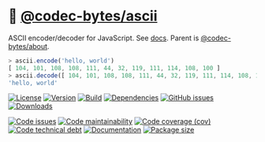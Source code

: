 :fax:
[@codec-bytes/ascii](https://codec-bytes.github.io/ascii)
==

ASCII encoder/decoder for JavaScript.
See [docs](https://codec-bytes.github.io/ascii/index.html).
Parent is [@codec-bytes/about](https://github.com/codec-bytes/about).

```js
> ascii.encode('hello, world')
[ 104, 101, 108, 108, 111, 44, 32, 119, 111, 114, 108, 100 ]
> ascii.decode([ 104, 101, 108, 108, 111, 44, 32, 119, 111, 114, 108, 100 ])
'hello, world'
```

[![License](https://img.shields.io/github/license/codec-bytes/ascii.svg)](https://raw.githubusercontent.com/codec-bytes/ascii/main/LICENSE)
[![Version](https://img.shields.io/npm/v/@codec-bytes/ascii.svg)](https://www.npmjs.org/package/@codec-bytes/ascii)
[![Build](https://img.shields.io/travis/codec-bytes/ascii/main.svg)](https://travis-ci.com/codec-bytes/ascii/branches)
[![Dependencies](https://img.shields.io/librariesio/github/codec-bytes/ascii.svg)](https://github.com/codec-bytes/ascii/network/dependencies)
[![GitHub issues](https://img.shields.io/github/issues/codec-bytes/ascii.svg)](https://github.com/codec-bytes/ascii/issues)
[![Downloads](https://img.shields.io/npm/dm/@codec-bytes/ascii.svg)](https://www.npmjs.org/package/@codec-bytes/ascii)

[![Code issues](https://img.shields.io/codeclimate/issues/codec-bytes/ascii.svg)](https://codeclimate.com/github/codec-bytes/ascii/issues)
[![Code maintainability](https://img.shields.io/codeclimate/maintainability/codec-bytes/ascii.svg)](https://codeclimate.com/github/codec-bytes/ascii/trends/churn)
[![Code coverage (cov)](https://img.shields.io/codecov/c/gh/codec-bytes/ascii/main.svg)](https://codecov.io/gh/codec-bytes/ascii)
[![Code technical debt](https://img.shields.io/codeclimate/tech-debt/codec-bytes/ascii.svg)](https://codeclimate.com/github/codec-bytes/ascii/trends/technical_debt)
[![Documentation](https://codec-bytes.github.io/ascii/badge.svg)](https://codec-bytes.github.io/ascii/source.html)
[![Package size](https://img.shields.io/bundlephobia/minzip/@codec-bytes/ascii)](https://bundlephobia.com/result?p=@codec-bytes/ascii)
